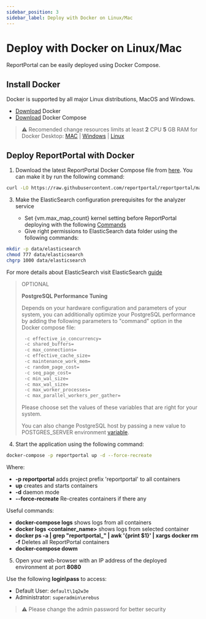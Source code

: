 ```yaml
---
sidebar_position: 3
sidebar_label: Deploy with Docker on Linux/Mac
---
```


# Deploy with Docker on Linux/Mac

ReportPortal can be easily deployed using Docker Compose.

## Install Docker

Docker is supported by all major Linux distributions, MacOS and Windows.

* [Download](https://www.docker.com/get-started) Docker
* [Download](https://docs.docker.com/compose/install/) Docker Compose

> ⚠️ Recomended change resources limits at least **2** CPU **5** GB RAM for Docker Desktop: [MAC](https://docs.docker.com/desktop/settings/mac/#advanced) | [Windows](https://docs.docker.com/desktop/settings/windows/#advanced) | [Linux](https://docs.docker.com/desktop/settings/linux/#advanced)


## Deploy ReportPortal with Docker

1. Download the latest ReportPortal Docker Compose file from [here](<https://github.com/reportportal/reportportal/blob/master/docker-compose.yml>). You can make it by run the following command:

```bash
curl -LO https://raw.githubusercontent.com/reportportal/reportportal/master/docker-compose.yml
  ```

3. Make the ElasticSearch configuration prerequisites for the analyzer service

    * Set {vm.max_map_count} kernel setting before ReportPortal deploying with the following [Commands](https://www.elastic.co/guide/en/elasticsearch/reference/7.10/docker.html#docker-cli-run-prod-mode)
    * Give right permissions to ElasticSearch data folder using the following commands:

```bash
mkdir -p data/elasticsearch
chmod 777 data/elasticsearch
chgrp 1000 data/elasticsearch
```

For more details about ElasticSearch visit ElasticSearch [guide](https://www.elastic.co/guide/en/elasticsearch/reference/7.10/docker.html#_notes_for_production_use_and_defaults)

> OPTIONAL
>
> **PostgreSQL Performance Tuning**
>
> Depends on your hardware configuration and parameters of your system, you can additionally optimize your PostgreSQL performance by adding the following parameters to "command" option in the Docker compose file:
>
> ```bash
>  -c effective_io_concurrency=
>  -c shared_buffers=
>  -c max_connections=
>  -c effective_cache_size=
>  -c maintenance_work_mem=
>  -c random_page_cost=
>  -c seq_page_cost= 
>  -c min_wal_size= 
>  -c max_wal_size=
>  -c max_worker_processes=
>  -c max_parallel_workers_per_gather=
>``` 
>
> Please choose set the values of these variables that are right for your system.
>
> You can also change PostgreSQL host by passing a new value to POSTGRES_SERVER environment [variable](./AdditionalConfigurationParameters).

4. Start the application using the following command:

```bash
docker-compose -p reportportal up -d --force-recreate
``` 
Where:
- **-p reportportal** adds project prefix 'reportportal' to all containers
- **up** creates and starts containers
- **-d** daemon mode
- **--force-recreate** Re-creates containers if there any

Useful commands:
- **docker-compose logs** shows logs from all containers
- **docker logs &lt;container_name&gt;** shows logs from selected container
- **docker ps -a | grep "reportportal_" | awk '{print $1}' | xargs docker rm -f** Deletes all ReportPortal containers
- **docker-compose dowm**


5. Open your web-browser with an IP address of the deployed environment at port **8080**

Use the following **login\pass** to access:
* Default User: `default\1q2w3e`
* Administrator: `superadmin\erebus`

> ⚠️ Please change the admin password for better security
